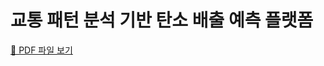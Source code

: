 # 교통 패턴 분석 기반 탄소 배출 예측 플랫폼

[📄 PDF 파일 보기](https://raw.githubusercontent.com/mainsprout/mlops-carbon-emission-prediction/main/info.pdf)

